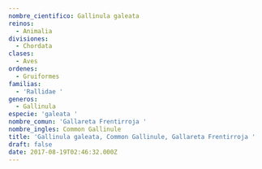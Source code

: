 ```yaml
---
nombre_cientifico: Gallinula galeata
reinos:
  - Animalia
divisiones:
  - Chordata
clases:
  - Aves
ordenes:
  - Gruiformes
familias:
  - 'Rallidae '
generos:
  - Gallinula
especie: 'galeata '
nombre_comun: 'Gallareta Frentirroja '
nombre_ingles: Common Gallinule
title: 'Gallinula galeata, Common Gallinule, Gallareta Frentirroja '
draft: false
date: 2017-08-19T02:46:32.000Z
---
```


